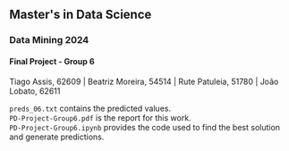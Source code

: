 ## Master's in Data Science

### Data Mining 2024
#### Final Project - Group 6

Tiago Assis, 62609 | Beatriz Moreira, 54514 | Rute Patuleia, 51780 | João Lobato, 62611

`preds_06.txt` contains the predicted values. \
`PD-Project-Group6.pdf` is the report for this work. \
`PD-Project-Group6.ipynb` provides the code used to find the best solution and generate predictions.
